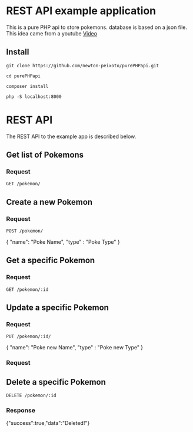 # REST API example application

This is a pure PHP api to store pokemons. database is based on a json file. This idea came from a youtube [Video](https://www.youtube.com/watch?v=NxHY14rMPvc)

## Install

    git clone https://github.com/newton-peixoto/purePHPapi.git

    cd purePHPapi

    composer install 
    
    php -S localhost:8000 


# REST API

The REST API to the example app is described below.

## Get list of Pokemons

### Request

`GET /pokemon/`

## Create a new Pokemon

### Request

`POST /pokemon/`

{
    "name": "Poke Name",
    "type" : "Poke Type"
}

## Get a specific Pokemon

### Request

`GET /pokemon/:id`


## Update a specific Pokemon

### Request

`PUT /pokemon/:id/`

{
    "name": "Poke new Name",
    "type" : "Poke new Type"
}

### Request


## Delete a specific Pokemon

`DELETE /pokemon/:id`

### Response

{"success":true,"data":"Deleted!"}

